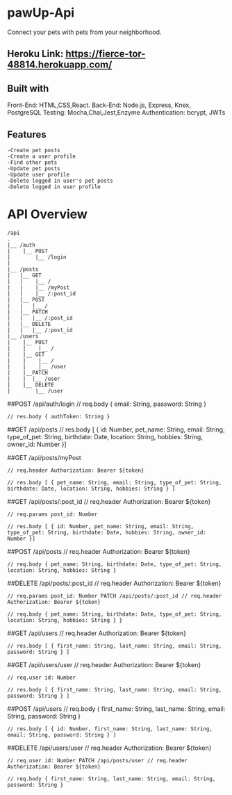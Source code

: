 # pawUp-Api
Connect your pets with pets from your neighborhood.

## Heroku Link: https://fierce-tor-48814.herokuapp.com/

## Built with
Front-End:
HTML,CSS,React.
Back-End:
Node.js, Express, Knex, PostgreSQL
Testing: Mocha,Chai,Jest,Enzyme
Authentication: bcrypt, JWTs

## Features
    -Create pet posts
    -Create a user profile
    -Find other pets
    -Update pet posts
    -Update user profile
    -Delete logged in user's pet posts
    -Delete logged in user profile

# API Overview

    /api
    .
    |__ /auth
    |    |__ POST
    |        |__ /login
    |  
    |__ /posts
    |   |__ GET
    |   |    |__ /
    |   |    |__ /myPost
    |   |    |__ /:post_id
    |   |__ POST
    |   |   |__ /
    |   |__ PATCH
    |   |   |__ /:post_id
    |   |__ DELETE
    |   |   |__ /:post_id   
    |__ /users
    |    |__ POST
    |    |    |__ /
    |    |__ GET
    |    |    |__ /
    |    |    |__ /user
    |    |__PATCH
    |    |  |__ /user
    |    |__ DELETE
    |        |__ /user 


##POST /api/auth/login 
    // req.body { email: String, password: String }

    // res.body { authToken: String }

##GET /api/posts 
    // res.body [ { id: Number, pet_name: String, email: String, type_of_pet: String, birthdate: Date, location: String, hobbies: String, owner_id: Number }]

##GET /api/posts/myPost 

    // req.header Authorization: Bearer ${token}

    // res.body [ { pet_name: String, email: String, type_of_pet: String, birthdate: Date, location: String, hobbies: String } ] 
    
##GET /api/posts/:post_id 
    // req.header Authorization: Bearer ${token}

    // req.params post_id: Number

    // res.body [ { id: Number, pet_name: String, email: String, type_of_pet: String, birthdate: Date, hobbies: String, owner_id: Number }]
    
##POST /api/posts 
    // req.header Authorization: Bearer ${token}

    // req.body { pet_name: String, birthdate: Date, type_of_pet: String, location: String, hobbies: String } 
##DELETE /api/posts/:post_id 
    // req.header Authorization: Bearer ${token}

    // req.params post_id: Number PATCH /api/posts/:post_id // req.header Authorization: Bearer ${token}

    // req.body { pet_name: String, birthdate: Date, type_of_pet: String, location: String, hobbies: String } }
##GET /api/users 
    // req.header Authorization: Bearer ${token}

    // res.body [ { first_name: String, last_name: String, email: String, password: String } ] 
##GET /api/users/user // req.header Authorization: Bearer ${token}

    // req.user id: Number

    // res.body [ { first_name: String, last_name: String, email: String, password: String } ] 
##POST /api/users 
    // req.body { first_name: String, last_name: String, email: String, password: String }

    // res.body [ { id: Number, first_name: String, last_name: String, email: String, password: String } ] 
##DELETE /api/users/user // req.header Authorization: Bearer ${token}

    // req.user id: Number PATCH /api/posts/user // req.header Authorization: Bearer ${token}

    // req.body { first_name: String, last_name: String, email: String, password: String }

